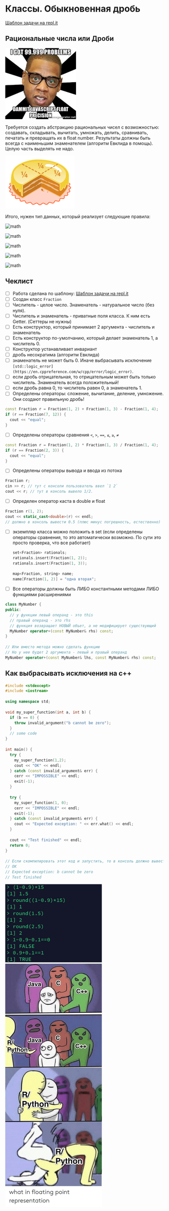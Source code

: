# Классы. Обыкновенная дробь

[Шаблон задачи на repl.it](https://repl.it/@IlyaSiganov/Fraction#fraction.h)

## Рациональные числа или Дроби

![img](/images/fraction0.png)

Требуется создать абстракцию рациональных чисел с возможностью: создавать, складывать, вычитать, умножать, делить, сравнивать, печатать и превращать их в float number. Результаты должны быть всегда с наименьшим знаменателем (алгоритм Евклида в помощь). Целую часть выделять не надо.

![img](/images/fraction1.png)

Итого, нужен тип данных, который реализует следующие правила:

<!-- $$\frac{n_1}{d_1} + \frac{n_2}{d_2} = \frac{n_1 d_2 + n_2 d_1}{d_1 d_2}$$ -->
![math](https://render.githubusercontent.com/render/math?math=%5Cfrac%7Bn_1%7D%7Bd_1%7D%20%2B%20%5Cfrac%7Bn_2%7D%7Bd_2%7D%20%3D%20%5Cfrac%7Bn_1%20d_2%20%2B%20n_2%20d_1%7D%7Bd_1%20d_2%7D)

<!-- $$\frac{n_1}{d_1} - \frac{n_2}{d_2} = \frac{n_1 d_2 - n_2 d_1}{d_1 d_2}$$ -->
![math](https://render.githubusercontent.com/render/math?math=%5Cfrac%7Bn_1%7D%7Bd_1%7D%20-%20%5Cfrac%7Bn_2%7D%7Bd_2%7D%20%3D%20%5Cfrac%7Bn_1%20d_2%20-%20n_2%20d_1%7D%7Bd_1%20d_2%7D)

<!-- $$\frac{n_1}{d_1} * \frac{n_2}{d_2} = \frac{n_1 n_2}{d_1 d_2}$$ -->
![math](https://render.githubusercontent.com/render/math?math=%5Cfrac%7Bn_1%7D%7Bd_1%7D%20%2A%20%5Cfrac%7Bn_2%7D%7Bd_2%7D%20%3D%20%5Cfrac%7Bn_1%20n_2%7D%7Bd_1%20d_2%7D)

<!-- $$\frac{n_1}{d_1} / \frac{n_2}{d_2} = \frac{n_1 d_2}{d_1 n_2}$$ -->
![math](https://render.githubusercontent.com/render/math?math=%5Cfrac%7Bn_1%7D%7Bd_1%7D%20/%20%5Cfrac%7Bn_2%7D%7Bd_2%7D%20%3D%20%5Cfrac%7Bn_1%20d_2%7D%7Bd_1%20n_2%7D)

<!-- $${\frac{n_1}{d_1} = \frac{n_2}{d_2}} \Longleftrightarrow {n_1 d_2 = n_2 d_1}$$ -->
![math](https://render.githubusercontent.com/render/math?math=%7B%5Cfrac%7Bn_1%7D%7Bd_1%7D%20%3D%20%5Cfrac%7Bn_2%7D%7Bd_2%7D%7D%20%5CLongleftrightarrow%20%7Bn_1%20d_2%20%3D%20n_2%20d_1%7D)

## Чеклист

- [ ]  Работа сделана по шаблону: [Шаблон задачи на repl.it](https://repl.it/@IlyaSiganov/Fraction#fraction.h)
- [ ]  Создан класс `Fraction`
- [ ]  Числитель - целое число. Знаменатель - натуральное число (без нуля).
- [ ]  Числитель и знаменатель - приватные поля класса. К ним есть Getter. (Сеттеры не нужны)
- [ ]  Есть конструктор, который принимает 2 аргумента - числитель и знаменатель
- [ ]  Есть конструктор по-умолчанию, который делает знаменатель 1, а числитель 0.
- [ ]  Конструктор устанавливает инвариант
  - [ ]  дробь несократима (алгоритм Евклида)
  - [ ]  знаменатель не может быть 0. Иначе выбрасывать исключение `[std::logic_error](https://en.cppreference.com/w/cpp/error/logic_error)`.
  - [ ]  если дробь отрицательная, то отрицательным может быть только числитель. Знаменатель всегда положительный!
  - [ ]  если дробь равна 0, то числитель равен 0, а знаменатель 1.
- [ ]  Определены операторы: сложение, вычитание, деление, умножение.  Они создают правильную дробь!

```cpp
const Fraction r = Fraction(1, 2) + Fraction(1, 3) - Fraction(1, 4);
if (r == Fraction(7, 12)) {
  cout << "equal";
}
```

- [ ]  Определены операторы сравнения `<`, `>`, `==`, `≤`, `≥`, `≠`

```cpp
const Fraction r = Fraction(1, 2) * Fraction(1, 3) / Fraction(1, 4);
if (r == Fraction(2, 3)) {
  cout << "equal";
}
```

- [ ]  Определены операторы вывода и ввода из потока

```cpp
Fraction r;
cin >> r; // тут с консоли пользователь ввел `1 2`
cout << r; // тут в консоль вывело 1/2.
```

- [ ]  Определен оператор каста в double и float

```cpp
Fraction r(1, 2);
cout << static_cast<double>(r) << endl;
// должно в консоль вывести 0.5 (плюс минус погрешность, естественно)
```

- [ ]  экземпляр класса можно положить в set (если определены операторы сравнения, то это автоматически возможно. По сути это просто проверка, что все работает)

    ```cpp
    set<Fraction> rationals;
    rationals.insert(Fraction(1, 2));
    rationals.insert(Fraction(1, 3));

    map<Fraction, string> name;
    name[Fraction(1, 2)] = "одна вторая";
    ```

- [ ]  Все операторы должны быть ЛИБО константными методами ЛИБО функциями расширениями

```cpp
class MyNumber {
public:
  // у функции левый операнд - это this
  // правый операнд - это rhs
  // функция возвращает НОВЫЙ объет, а не модифицирует существующий 
  MyNumber operator+(const MyNumber& rhs) const;
}

// Или вместо метода можно сделать функцию
// Но у нее будет 2 аргумента - левый и правый операнд
MyNumber operator+(const MyNumber& lhs, const MyNumber& rhs) const;

```

## Как выбрасывать исключения на с++

```cpp
#include <stdexcept>
#include <iostream>

using namespace std;

void my_super_function(int a, int b) {
  if (b == 0) {
    throw invalid_argument("b cannot be zero");
  }
  // some code
}

int main() {
  try {
    my_super_function(1,2);
    cout << "OK" << endl;
  } catch (const invalid_argument& err) {
    cerr << "IMPOSSIBLE" << endl;
    exit(-1);
  }

  try {
    my_super_function(1, 0);
    cerr << "IMPOSSIBLE" << endl;
    exit(-1);
  } catch (const invalid_argument& err) {
    cout << "Expected exception: " << err.what() << endl;
  }

  cout << "Test finished" << endl;
  return 0;
}

// Если скомпилировать этот код и запустить, то в консоль должно вывестись:
// OK
// Expected exception: b cannot be zero
// Test finished
```

![img](/images/fraction2.jpg)
